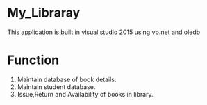 # My_Libraray
This application is built in visual studio 2015 using vb.net and oledb
# Function
1. Maintain database of book details.
2. Maintain student database.
3. Issue,Return and Availability of books in library.
